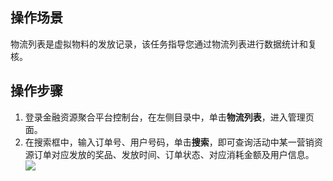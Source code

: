 ## 操作场景
物流列表是虚拟物料的发放记录，该任务指导您通过物流列表进行数据统计和复核。

## 操作步骤
1. 登录金融资源聚合平台控制台，在左侧目录中，单击**物流列表**，进入管理页面。
2. 在搜索框中，输入订单号、用户号码，单击**搜索**，即可查询活动中某一营销资源订单对应发放的奖品、发放时间、订单状态、对应消耗金额及用户信息。
![](https://main.qcloudimg.com/raw/16ca38e27f753e84b948354774a6bb49.png)
